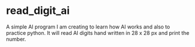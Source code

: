 # read_digit_ai
A simple AI program I am creating to learn how AI works and also to practice python. It will read AI digits hand written in 28 x 28 px and print the number.
